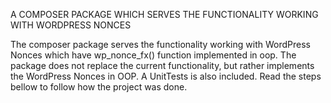 A COMPOSER PACKAGE WHICH SERVES THE FUNCTIONALITY WORKING WITH WORDPRESS NONCES

The composer package serves the functionality working with WordPress Nonces which have wp_nonce_fx() function implemented in oop. The package does not replace the current functionality, but rather implements the WordPress Nonces in OOP. A UnitTests  is also included. Read the steps bellow to follow how the project was done.